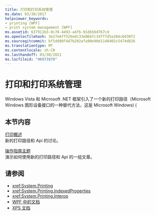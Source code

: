 ```yaml
---
title: 打印和打印系统管理
ms.date: 03/30/2017
helpviewer_keywords:
- printing [WPF]
- print system management [WPF]
ms.assetid: 637911b3-0c78-4493-a4fb-91db56d767cd
ms.openlocfilehash: 3e27e6ff526edc33e06bfc19ff7d5a284c0d30f2
ms.sourcegitcommit: bf5dd80f4d7b202afa90e90d1148402c5474d826
ms.translationtype: MT
ms.contentlocale: zh-CN
ms.lasthandoff: 03/30/2021
ms.locfileid: "96973870"
---
```

# <a name="printing-and-print-system-management"></a>打印和打印系统管理
Windows Vista 和 Microsoft .NET 框架引入了一个新的打印路径（Microsoft Windows 图形设备接口的一种替代方法，这是 Microsoft Windows)  (  
  
## <a name="in-this-section"></a>本节内容  
 [打印概述](printing-overview.md)  
 新的打印路径和 Api 的讨论。  
  
 [操作指南主题](printing-how-to-topics.md)  
 演示如何使用新的打印路径和 Api 的一组文章。  
  
## <a name="see-also"></a>请参阅

- <xref:System.Printing>
- <xref:System.Printing.IndexedProperties>
- <xref:System.Printing.Interop>
- [WPF 中的文档](documents-in-wpf.md)
- [XPS 文档](/windows/desktop/printdocs/documents)
